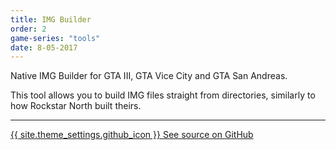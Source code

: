 ```yaml
---
title: IMG Builder
order: 2
game-series: "tools"
date: 8-05-2017
---
```

Native IMG Builder for GTA III, GTA Vice City and GTA San Andreas.

This tool allows you to build IMG files straight from directories, similarly to how Rockstar North built theirs.

***

<a href="https://github.com/CookiePLMonster/IMG-Builder" class="button github" target="_blank">{{ site.theme_settings.github_icon }} See source on GitHub</a>